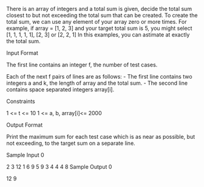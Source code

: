 There is an array of integers and a total sum is given, decide the total sum closest to but not exceeding the total sum that can be created. To create the total sum, we can use any element of your array zero or more times. For example, if array = [1, 2, 3] and your target total sum is 5, you might select [1, 1, 1, 1, 1], [2, 3] or [2, 2, 1] In this examples, you can astimate at exactly the total sum.

Input Format

The first line contains an integer f, the number of test cases.

Each of the next f pairs of lines are as follows: - The first line contains two integers a and k, the length of array and the total sum. - The second line contains space separated integers array[i].

Constraints

1 <= t <= 10 1 <= a, b, array[i]<= 2000

Output Format

Print the maximum sum for each test case which is as near as possible, but not exceeding, to the target sum on a separate line.

Sample Input 0

2
3 12
1 6 9
5 9
3 4 4 4 8
Sample Output 0

12
9
